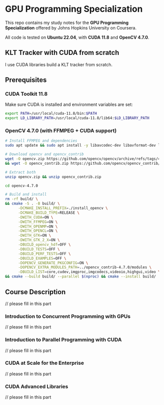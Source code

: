 # GPU Programming Specialization

This repo contains my study notes for the **GPU Programming Specialization** offered by Johns Hopkins University on Coursera.

All code is tested on **Ubuntu 22.04**, with **CUDA 11.8** and **OpenCV 4.7.0**.

## KLT Tracker with CUDA from scratch

I use CUDA libraries build a KLT tracker from scratch.

## Prerequisites

### CUDA Toolkit 11.8

Make sure CUDA is installed and environment variables are set:

```bash
export PATH=/usr/local/cuda-11.8/bin:$PATH
export LD_LIBRARY_PATH=/usr/local/cuda-11.8/lib64:$LD_LIBRARY_PATH
```

### OpenCV 4.7.0 (with FFMPEG + CUDA support)

```bash
# Install FFMPEG and dependencies
sudo apt update && sudo apt install -y libavcodec-dev libavformat-dev libavutil-dev libswscale-dev libgtk2.0-dev libcanberra-gtk-module

# Download opencv and opencv_contrib
wget -O opencv.zip https://github.com/opencv/opencv/archive/refs/tags/4.7.0.zip \
&& wget -O opencv_contrib.zip https://github.com/opencv/opencv_contrib/archive/refs/tags/4.7.0.zip

# Extract both
unzip opencv.zip && unzip opencv_contrib.zip

cd opencv-4.7.0

# Build and install
rm -rf build/ \
&& cmake -S . -B build/ \
      -DCMAKE_INSTALL_PREFIX=./install_opencv \
      -DCMAKE_BUILD_TYPE=RELEASE \
      -DWITH_CUDA=ON \
      -DWITH_FFMPEG=ON \
      -DWITH_OPENMP=ON \
      -DWITH_OPENCL=ON \
      -DWITH_GTK=ON \
      -DWITH_GTK_2_X=ON \
      -DBUILD_opencv_hdf=OFF \
      -DBUILD_TESTS=OFF \
      -DBUILD_PERF_TESTS=OFF \
      -DBUILD_EXAMPLES=OFF \
      -DOPENCV_GENERATE_PKGCONFIG=ON \
      -DOPENCV_EXTRA_MODULES_PATH=../opencv_contrib-4.7.0/modules \
      -DBUILD_LIST=core,cudev,imgproc,imgcodecs,videoio,highgui,video \
&& cmake --build build/ --parallel $(nproc) && cmake --install build/
```

## Course Description
// please fill in this part
### Introduction to Concurrent Programming with GPUs
// please fill in this part

### Introduction to Parallel Programming with CUDA
// please fill in this part

### CUDA at Scale for the Enterprise
// please fill in this part

### CUDA Advanced Libraries
// please fill in this part
